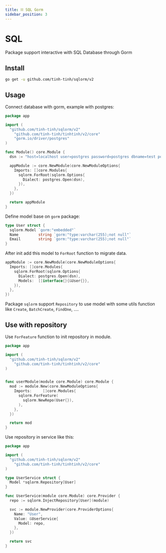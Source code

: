 ```yaml
---
title: ⛓ SQL Gorm
sidebar_position: 3
---
```


# SQL

Package support interactive with SQL Database through Gorm

## Install 

```bash
go get -u github.com/tinh-tinh/sqlorm/v2
```

## Usage

Connect database with gorm, example with postgres:

```go
package app

import (
  "github.com/tinh-tinh/sqlorm/v2"
	"github.com/tinh-tinh/tinhtinh/v2/core"
	"gorm.io/driver/postgres"
)

func Module() core.Module {
  dsn := "host=localhost user=postgres password=postgres dbname=test port=5432 sslmode=disable TimeZone=Asia/Shanghai"

  appModule := core.NewModule(core.NewModuleOptions{
    Imports: []core.Modules{
      sqlorm.ForRoot(sqlorm.Options{
        Dialect: postgres.Open(dsn),
      }),
    },
  })

  return appModule
}
```

Define model base on `gorm` package:

```go
type User struct {
  sqlorm.Model `gorm:"embedded"`
  Name         string `gorm:"type:varchar(255);not null"`
  Email        string `gorm:"type:varchar(255);not null"`
}
```

After init add this model to `ForRoot` function to migrate data.

```go
appModule := core.NewModule(core.NewModuleOptions{
  Imports: []core.Modules{
    sqlorm.ForRoot(sqlorm.Options{
      Dialect: postgres.Open(dsn),
      Models:  []interface{}{&User{}},
    }),
  },
})
```

Package `sqlorm` support `Repository` to use model with some utils function like `Create`, `BatchCreate`, `FindOne`, ....

## Use with repository

Use `ForFeature` function to init repository in module.

```go
package app

import (
  "github.com/tinh-tinh/sqlorm/v2"
	"github.com/tinh-tinh/tinhtinh/v2/core"
)


func userModule(module core.Module) core.Module {
  mod := module.New(core.NewModuleOptions{
    Imports:     []core.Modules{
      sqlorm.ForFeature(
        sqlorm.NewRepo(User{}),
      ),
    },
  })

  return mod
}
```

Use repository in service like this:

```go
package app

import (
  "github.com/tinh-tinh/sqlorm/v2"
	"github.com/tinh-tinh/tinhtinh/v2/core"
)

type UserService struct {
  Model *sqlorm.Repository[User]
}

func UserService(module core.Module) core.Provider {
  repo := sqlorm.InjectRepository[User](module)

  svc := module.NewProvider(core.ProviderOptions{
    Name: "User",
    Value: &UserService{
      Model: repo,
    },
  })

  return svc
}
```